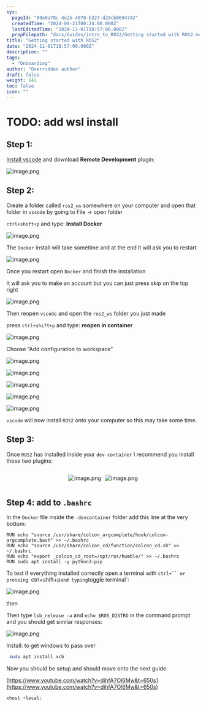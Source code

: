```yaml
---
sys:
  pageId: "89e0a78c-4e2b-4070-b327-d28cb0694742"
  createdTime: "2024-08-21T00:24:00.000Z"
  lastEditedTime: "2024-11-01T18:57:00.000Z"
  propFilepath: "docs/Guides/intro_to_ROS2/Getting started with ROS2.md"
title: "Getting started with ROS2"
date: "2024-11-01T18:57:00.000Z"
description: ""
tags:
  - "Onboarding"
author: "Overridden author"
draft: false
weight: 141
toc: false
icon: ""
---
```


# TODO: add wsl install

## Step 1:

[Install vscode](https://code.visualstudio.com/download) and download **Remote Development** plugin:

![image.png](https://prod-files-secure.s3.us-west-2.amazonaws.com/d518164a-d88e-44d1-a4ee-3adb3bd8bce0/efb52993-1881-4a40-b95e-6f020334f022/image.png?X-Amz-Algorithm=AWS4-HMAC-SHA256&X-Amz-Content-Sha256=UNSIGNED-PAYLOAD&X-Amz-Credential=ASIAZI2LB466XVWDHT3C%2F20250202%2Fus-west-2%2Fs3%2Faws4_request&X-Amz-Date=20250202T220200Z&X-Amz-Expires=3600&X-Amz-Security-Token=IQoJb3JpZ2luX2VjEOr%2F%2F%2F%2F%2F%2F%2F%2F%2F%2FwEaCXVzLXdlc3QtMiJHMEUCIQC58UvTDu8cSHghGEpTBwGKd%2BXVr0FvTuGY%2Bro%2B3KALkwIgC2RB%2Bh%2BLDMsB6A5LEj9rwHstArnF2smXSTkVHx%2BNds4qiAQI8%2F%2F%2F%2F%2F%2F%2F%2F%2F%2F%2FARAAGgw2Mzc0MjMxODM4MDUiDPDhtvIpFaIQ5d6G5SrcA1gdt8yIpBOAO7idhz4qfJe%2BXmFoiQIG2tZWwk9GdRSDFPrjUM6IsVysEBnpI0E2gspFNKkiC9x2cg2QsKPGVFGjMlb1mG8%2BnNUmcvj%2B8gl4visYk1u436yZdgUetI4rTT16V7egtyRO0iDzoZiLq%2FcdYQqkQWeXXKMu4mbBy8rIU1dx1bw%2BmrNHiByIb%2FpEozEVa5w7OloHTph1qQiKSiMeyFxdiPLabsXLbltsn%2B3%2B3T9Ygf5EDVd5bv3wtu5IxiFrHJIcQUGwheKVKpZeeI7KXXicAg%2FfECNMmC1a71LkfFZDr%2Bzljmx5wa%2FD4VkulO2npbhGzm%2FgmvNpa66o8c%2FgOZaSzAEK%2Bz%2FuSaMNLeUkhlP4%2BvcaSBwuiUVXlqbdwqrhtPSxkcTL8VpCungrxm%2Fko0y4vt3zAy7fg%2F7ZuHxnW0Y1LGB1RjGyaxJCfNu%2F2ZVQn0TGTJQJE07YjhdkV%2BFzsNZCGaGDwmpDIsrW5pGhJIxMqZ9g5E2Em5iQKbTXm5fUaoLNlqRVMk8lkM4MF9f1dvcFqh5MbozMb1gFKJvCRAziOX%2FZziOjMA%2BKcJpRfW%2FqpjwLXFyJcWgb9LDbXvqBOUChlPErXgNfUIr7vIzynVlivLAAUa7f1rXpMIrd%2FrwGOqUBXg%2FCZcrqjJKWSSdE1zEs%2BNdIKPQkTYYJuxby7Ld9TaKg6fqgvxqzh0euFgDsMrbfPpzTRX5HtbvSNL3i7W4NypRvTer4uVhffkp8W2meqWoFVi%2B39loRdsRSFtbHJSfLZk3eh3hBknU8iTuGfLQHNoex9RzjW9GQftR79A3P4FwN1qJqocGWLrmcFjMvb1bmPxtdhyo1oZ0L0rvwQThCe6J0E4Ic&X-Amz-Signature=1d6c6aa947c83da480fd0ecce722c559bdc7f2e9cc3abfbb4540bd62efe064d5&X-Amz-SignedHeaders=host&x-id=GetObject)

## Step 2:

Create a folder called `ros2_ws` somewhere on your computer and open that folder in `vscode` by going to File → open folder 

`ctrl+shift+p` and type: **Install Docker**

![image.png](https://prod-files-secure.s3.us-west-2.amazonaws.com/d518164a-d88e-44d1-a4ee-3adb3bd8bce0/2269dc0e-1cd5-47ff-bceb-c04ad9b2eab0/image.png?X-Amz-Algorithm=AWS4-HMAC-SHA256&X-Amz-Content-Sha256=UNSIGNED-PAYLOAD&X-Amz-Credential=ASIAZI2LB466XVWDHT3C%2F20250202%2Fus-west-2%2Fs3%2Faws4_request&X-Amz-Date=20250202T220200Z&X-Amz-Expires=3600&X-Amz-Security-Token=IQoJb3JpZ2luX2VjEOr%2F%2F%2F%2F%2F%2F%2F%2F%2F%2FwEaCXVzLXdlc3QtMiJHMEUCIQC58UvTDu8cSHghGEpTBwGKd%2BXVr0FvTuGY%2Bro%2B3KALkwIgC2RB%2Bh%2BLDMsB6A5LEj9rwHstArnF2smXSTkVHx%2BNds4qiAQI8%2F%2F%2F%2F%2F%2F%2F%2F%2F%2F%2FARAAGgw2Mzc0MjMxODM4MDUiDPDhtvIpFaIQ5d6G5SrcA1gdt8yIpBOAO7idhz4qfJe%2BXmFoiQIG2tZWwk9GdRSDFPrjUM6IsVysEBnpI0E2gspFNKkiC9x2cg2QsKPGVFGjMlb1mG8%2BnNUmcvj%2B8gl4visYk1u436yZdgUetI4rTT16V7egtyRO0iDzoZiLq%2FcdYQqkQWeXXKMu4mbBy8rIU1dx1bw%2BmrNHiByIb%2FpEozEVa5w7OloHTph1qQiKSiMeyFxdiPLabsXLbltsn%2B3%2B3T9Ygf5EDVd5bv3wtu5IxiFrHJIcQUGwheKVKpZeeI7KXXicAg%2FfECNMmC1a71LkfFZDr%2Bzljmx5wa%2FD4VkulO2npbhGzm%2FgmvNpa66o8c%2FgOZaSzAEK%2Bz%2FuSaMNLeUkhlP4%2BvcaSBwuiUVXlqbdwqrhtPSxkcTL8VpCungrxm%2Fko0y4vt3zAy7fg%2F7ZuHxnW0Y1LGB1RjGyaxJCfNu%2F2ZVQn0TGTJQJE07YjhdkV%2BFzsNZCGaGDwmpDIsrW5pGhJIxMqZ9g5E2Em5iQKbTXm5fUaoLNlqRVMk8lkM4MF9f1dvcFqh5MbozMb1gFKJvCRAziOX%2FZziOjMA%2BKcJpRfW%2FqpjwLXFyJcWgb9LDbXvqBOUChlPErXgNfUIr7vIzynVlivLAAUa7f1rXpMIrd%2FrwGOqUBXg%2FCZcrqjJKWSSdE1zEs%2BNdIKPQkTYYJuxby7Ld9TaKg6fqgvxqzh0euFgDsMrbfPpzTRX5HtbvSNL3i7W4NypRvTer4uVhffkp8W2meqWoFVi%2B39loRdsRSFtbHJSfLZk3eh3hBknU8iTuGfLQHNoex9RzjW9GQftR79A3P4FwN1qJqocGWLrmcFjMvb1bmPxtdhyo1oZ0L0rvwQThCe6J0E4Ic&X-Amz-Signature=2163ce51fcea16aa0ea7230a2103b4927bc6cf99e4375ef2a61626ef91562466&X-Amz-SignedHeaders=host&x-id=GetObject)

The `Docker` install will take sometime and at the end it will ask you to restart

![image.png](https://prod-files-secure.s3.us-west-2.amazonaws.com/d518164a-d88e-44d1-a4ee-3adb3bd8bce0/ed233f78-be33-4b1f-b89c-9c346c0e961e/image.png?X-Amz-Algorithm=AWS4-HMAC-SHA256&X-Amz-Content-Sha256=UNSIGNED-PAYLOAD&X-Amz-Credential=ASIAZI2LB466XVWDHT3C%2F20250202%2Fus-west-2%2Fs3%2Faws4_request&X-Amz-Date=20250202T220200Z&X-Amz-Expires=3600&X-Amz-Security-Token=IQoJb3JpZ2luX2VjEOr%2F%2F%2F%2F%2F%2F%2F%2F%2F%2FwEaCXVzLXdlc3QtMiJHMEUCIQC58UvTDu8cSHghGEpTBwGKd%2BXVr0FvTuGY%2Bro%2B3KALkwIgC2RB%2Bh%2BLDMsB6A5LEj9rwHstArnF2smXSTkVHx%2BNds4qiAQI8%2F%2F%2F%2F%2F%2F%2F%2F%2F%2F%2FARAAGgw2Mzc0MjMxODM4MDUiDPDhtvIpFaIQ5d6G5SrcA1gdt8yIpBOAO7idhz4qfJe%2BXmFoiQIG2tZWwk9GdRSDFPrjUM6IsVysEBnpI0E2gspFNKkiC9x2cg2QsKPGVFGjMlb1mG8%2BnNUmcvj%2B8gl4visYk1u436yZdgUetI4rTT16V7egtyRO0iDzoZiLq%2FcdYQqkQWeXXKMu4mbBy8rIU1dx1bw%2BmrNHiByIb%2FpEozEVa5w7OloHTph1qQiKSiMeyFxdiPLabsXLbltsn%2B3%2B3T9Ygf5EDVd5bv3wtu5IxiFrHJIcQUGwheKVKpZeeI7KXXicAg%2FfECNMmC1a71LkfFZDr%2Bzljmx5wa%2FD4VkulO2npbhGzm%2FgmvNpa66o8c%2FgOZaSzAEK%2Bz%2FuSaMNLeUkhlP4%2BvcaSBwuiUVXlqbdwqrhtPSxkcTL8VpCungrxm%2Fko0y4vt3zAy7fg%2F7ZuHxnW0Y1LGB1RjGyaxJCfNu%2F2ZVQn0TGTJQJE07YjhdkV%2BFzsNZCGaGDwmpDIsrW5pGhJIxMqZ9g5E2Em5iQKbTXm5fUaoLNlqRVMk8lkM4MF9f1dvcFqh5MbozMb1gFKJvCRAziOX%2FZziOjMA%2BKcJpRfW%2FqpjwLXFyJcWgb9LDbXvqBOUChlPErXgNfUIr7vIzynVlivLAAUa7f1rXpMIrd%2FrwGOqUBXg%2FCZcrqjJKWSSdE1zEs%2BNdIKPQkTYYJuxby7Ld9TaKg6fqgvxqzh0euFgDsMrbfPpzTRX5HtbvSNL3i7W4NypRvTer4uVhffkp8W2meqWoFVi%2B39loRdsRSFtbHJSfLZk3eh3hBknU8iTuGfLQHNoex9RzjW9GQftR79A3P4FwN1qJqocGWLrmcFjMvb1bmPxtdhyo1oZ0L0rvwQThCe6J0E4Ic&X-Amz-Signature=bb6e2a9ae237888c44a945f5aed2bcbba3d7346e9c94eca823c1e7e76df2ef9e&X-Amz-SignedHeaders=host&x-id=GetObject)

Once you restart open `Docker` and finish the installation

It will ask you to make an account but you can just press skip on the top right

![image.png](https://prod-files-secure.s3.us-west-2.amazonaws.com/d518164a-d88e-44d1-a4ee-3adb3bd8bce0/21010ad9-1659-4fd9-9f59-9932a09b2a3d/image.png?X-Amz-Algorithm=AWS4-HMAC-SHA256&X-Amz-Content-Sha256=UNSIGNED-PAYLOAD&X-Amz-Credential=ASIAZI2LB466XVWDHT3C%2F20250202%2Fus-west-2%2Fs3%2Faws4_request&X-Amz-Date=20250202T220200Z&X-Amz-Expires=3600&X-Amz-Security-Token=IQoJb3JpZ2luX2VjEOr%2F%2F%2F%2F%2F%2F%2F%2F%2F%2FwEaCXVzLXdlc3QtMiJHMEUCIQC58UvTDu8cSHghGEpTBwGKd%2BXVr0FvTuGY%2Bro%2B3KALkwIgC2RB%2Bh%2BLDMsB6A5LEj9rwHstArnF2smXSTkVHx%2BNds4qiAQI8%2F%2F%2F%2F%2F%2F%2F%2F%2F%2F%2FARAAGgw2Mzc0MjMxODM4MDUiDPDhtvIpFaIQ5d6G5SrcA1gdt8yIpBOAO7idhz4qfJe%2BXmFoiQIG2tZWwk9GdRSDFPrjUM6IsVysEBnpI0E2gspFNKkiC9x2cg2QsKPGVFGjMlb1mG8%2BnNUmcvj%2B8gl4visYk1u436yZdgUetI4rTT16V7egtyRO0iDzoZiLq%2FcdYQqkQWeXXKMu4mbBy8rIU1dx1bw%2BmrNHiByIb%2FpEozEVa5w7OloHTph1qQiKSiMeyFxdiPLabsXLbltsn%2B3%2B3T9Ygf5EDVd5bv3wtu5IxiFrHJIcQUGwheKVKpZeeI7KXXicAg%2FfECNMmC1a71LkfFZDr%2Bzljmx5wa%2FD4VkulO2npbhGzm%2FgmvNpa66o8c%2FgOZaSzAEK%2Bz%2FuSaMNLeUkhlP4%2BvcaSBwuiUVXlqbdwqrhtPSxkcTL8VpCungrxm%2Fko0y4vt3zAy7fg%2F7ZuHxnW0Y1LGB1RjGyaxJCfNu%2F2ZVQn0TGTJQJE07YjhdkV%2BFzsNZCGaGDwmpDIsrW5pGhJIxMqZ9g5E2Em5iQKbTXm5fUaoLNlqRVMk8lkM4MF9f1dvcFqh5MbozMb1gFKJvCRAziOX%2FZziOjMA%2BKcJpRfW%2FqpjwLXFyJcWgb9LDbXvqBOUChlPErXgNfUIr7vIzynVlivLAAUa7f1rXpMIrd%2FrwGOqUBXg%2FCZcrqjJKWSSdE1zEs%2BNdIKPQkTYYJuxby7Ld9TaKg6fqgvxqzh0euFgDsMrbfPpzTRX5HtbvSNL3i7W4NypRvTer4uVhffkp8W2meqWoFVi%2B39loRdsRSFtbHJSfLZk3eh3hBknU8iTuGfLQHNoex9RzjW9GQftR79A3P4FwN1qJqocGWLrmcFjMvb1bmPxtdhyo1oZ0L0rvwQThCe6J0E4Ic&X-Amz-Signature=9b37d5b01bfc11bb6e4427e4b7284830c1866cf0540b53e9ade0862c72dcc6f7&X-Amz-SignedHeaders=host&x-id=GetObject)

Then reopen `vscode` and open the `ros2_ws` folder you just made

press `ctrl+shift+p` and type: **reopen in container**

![image.png](https://prod-files-secure.s3.us-west-2.amazonaws.com/d518164a-d88e-44d1-a4ee-3adb3bd8bce0/4e93b8c2-41ad-488c-8095-c74205196118/image.png?X-Amz-Algorithm=AWS4-HMAC-SHA256&X-Amz-Content-Sha256=UNSIGNED-PAYLOAD&X-Amz-Credential=ASIAZI2LB466XVWDHT3C%2F20250202%2Fus-west-2%2Fs3%2Faws4_request&X-Amz-Date=20250202T220200Z&X-Amz-Expires=3600&X-Amz-Security-Token=IQoJb3JpZ2luX2VjEOr%2F%2F%2F%2F%2F%2F%2F%2F%2F%2FwEaCXVzLXdlc3QtMiJHMEUCIQC58UvTDu8cSHghGEpTBwGKd%2BXVr0FvTuGY%2Bro%2B3KALkwIgC2RB%2Bh%2BLDMsB6A5LEj9rwHstArnF2smXSTkVHx%2BNds4qiAQI8%2F%2F%2F%2F%2F%2F%2F%2F%2F%2F%2FARAAGgw2Mzc0MjMxODM4MDUiDPDhtvIpFaIQ5d6G5SrcA1gdt8yIpBOAO7idhz4qfJe%2BXmFoiQIG2tZWwk9GdRSDFPrjUM6IsVysEBnpI0E2gspFNKkiC9x2cg2QsKPGVFGjMlb1mG8%2BnNUmcvj%2B8gl4visYk1u436yZdgUetI4rTT16V7egtyRO0iDzoZiLq%2FcdYQqkQWeXXKMu4mbBy8rIU1dx1bw%2BmrNHiByIb%2FpEozEVa5w7OloHTph1qQiKSiMeyFxdiPLabsXLbltsn%2B3%2B3T9Ygf5EDVd5bv3wtu5IxiFrHJIcQUGwheKVKpZeeI7KXXicAg%2FfECNMmC1a71LkfFZDr%2Bzljmx5wa%2FD4VkulO2npbhGzm%2FgmvNpa66o8c%2FgOZaSzAEK%2Bz%2FuSaMNLeUkhlP4%2BvcaSBwuiUVXlqbdwqrhtPSxkcTL8VpCungrxm%2Fko0y4vt3zAy7fg%2F7ZuHxnW0Y1LGB1RjGyaxJCfNu%2F2ZVQn0TGTJQJE07YjhdkV%2BFzsNZCGaGDwmpDIsrW5pGhJIxMqZ9g5E2Em5iQKbTXm5fUaoLNlqRVMk8lkM4MF9f1dvcFqh5MbozMb1gFKJvCRAziOX%2FZziOjMA%2BKcJpRfW%2FqpjwLXFyJcWgb9LDbXvqBOUChlPErXgNfUIr7vIzynVlivLAAUa7f1rXpMIrd%2FrwGOqUBXg%2FCZcrqjJKWSSdE1zEs%2BNdIKPQkTYYJuxby7Ld9TaKg6fqgvxqzh0euFgDsMrbfPpzTRX5HtbvSNL3i7W4NypRvTer4uVhffkp8W2meqWoFVi%2B39loRdsRSFtbHJSfLZk3eh3hBknU8iTuGfLQHNoex9RzjW9GQftR79A3P4FwN1qJqocGWLrmcFjMvb1bmPxtdhyo1oZ0L0rvwQThCe6J0E4Ic&X-Amz-Signature=215ea2694f89fd9c3da542cb16763771d8060e867508bf1ff8db79f94f41039f&X-Amz-SignedHeaders=host&x-id=GetObject)

Choose “Add configuration to workspace”

![image.png](https://prod-files-secure.s3.us-west-2.amazonaws.com/d518164a-d88e-44d1-a4ee-3adb3bd8bce0/9560b282-5060-4989-ba37-97e7b2c22476/image.png?X-Amz-Algorithm=AWS4-HMAC-SHA256&X-Amz-Content-Sha256=UNSIGNED-PAYLOAD&X-Amz-Credential=ASIAZI2LB466XVWDHT3C%2F20250202%2Fus-west-2%2Fs3%2Faws4_request&X-Amz-Date=20250202T220200Z&X-Amz-Expires=3600&X-Amz-Security-Token=IQoJb3JpZ2luX2VjEOr%2F%2F%2F%2F%2F%2F%2F%2F%2F%2FwEaCXVzLXdlc3QtMiJHMEUCIQC58UvTDu8cSHghGEpTBwGKd%2BXVr0FvTuGY%2Bro%2B3KALkwIgC2RB%2Bh%2BLDMsB6A5LEj9rwHstArnF2smXSTkVHx%2BNds4qiAQI8%2F%2F%2F%2F%2F%2F%2F%2F%2F%2F%2FARAAGgw2Mzc0MjMxODM4MDUiDPDhtvIpFaIQ5d6G5SrcA1gdt8yIpBOAO7idhz4qfJe%2BXmFoiQIG2tZWwk9GdRSDFPrjUM6IsVysEBnpI0E2gspFNKkiC9x2cg2QsKPGVFGjMlb1mG8%2BnNUmcvj%2B8gl4visYk1u436yZdgUetI4rTT16V7egtyRO0iDzoZiLq%2FcdYQqkQWeXXKMu4mbBy8rIU1dx1bw%2BmrNHiByIb%2FpEozEVa5w7OloHTph1qQiKSiMeyFxdiPLabsXLbltsn%2B3%2B3T9Ygf5EDVd5bv3wtu5IxiFrHJIcQUGwheKVKpZeeI7KXXicAg%2FfECNMmC1a71LkfFZDr%2Bzljmx5wa%2FD4VkulO2npbhGzm%2FgmvNpa66o8c%2FgOZaSzAEK%2Bz%2FuSaMNLeUkhlP4%2BvcaSBwuiUVXlqbdwqrhtPSxkcTL8VpCungrxm%2Fko0y4vt3zAy7fg%2F7ZuHxnW0Y1LGB1RjGyaxJCfNu%2F2ZVQn0TGTJQJE07YjhdkV%2BFzsNZCGaGDwmpDIsrW5pGhJIxMqZ9g5E2Em5iQKbTXm5fUaoLNlqRVMk8lkM4MF9f1dvcFqh5MbozMb1gFKJvCRAziOX%2FZziOjMA%2BKcJpRfW%2FqpjwLXFyJcWgb9LDbXvqBOUChlPErXgNfUIr7vIzynVlivLAAUa7f1rXpMIrd%2FrwGOqUBXg%2FCZcrqjJKWSSdE1zEs%2BNdIKPQkTYYJuxby7Ld9TaKg6fqgvxqzh0euFgDsMrbfPpzTRX5HtbvSNL3i7W4NypRvTer4uVhffkp8W2meqWoFVi%2B39loRdsRSFtbHJSfLZk3eh3hBknU8iTuGfLQHNoex9RzjW9GQftR79A3P4FwN1qJqocGWLrmcFjMvb1bmPxtdhyo1oZ0L0rvwQThCe6J0E4Ic&X-Amz-Signature=95d8f54dfb6a6b21f0dbe1c6283e242d8e167f4effd1c587f43b740a51f8aca6&X-Amz-SignedHeaders=host&x-id=GetObject)

![image.png](https://prod-files-secure.s3.us-west-2.amazonaws.com/d518164a-d88e-44d1-a4ee-3adb3bd8bce0/2ee63f81-886b-48e8-a553-dc6e5eac99e4/image.png?X-Amz-Algorithm=AWS4-HMAC-SHA256&X-Amz-Content-Sha256=UNSIGNED-PAYLOAD&X-Amz-Credential=ASIAZI2LB466XVWDHT3C%2F20250202%2Fus-west-2%2Fs3%2Faws4_request&X-Amz-Date=20250202T220200Z&X-Amz-Expires=3600&X-Amz-Security-Token=IQoJb3JpZ2luX2VjEOr%2F%2F%2F%2F%2F%2F%2F%2F%2F%2FwEaCXVzLXdlc3QtMiJHMEUCIQC58UvTDu8cSHghGEpTBwGKd%2BXVr0FvTuGY%2Bro%2B3KALkwIgC2RB%2Bh%2BLDMsB6A5LEj9rwHstArnF2smXSTkVHx%2BNds4qiAQI8%2F%2F%2F%2F%2F%2F%2F%2F%2F%2F%2FARAAGgw2Mzc0MjMxODM4MDUiDPDhtvIpFaIQ5d6G5SrcA1gdt8yIpBOAO7idhz4qfJe%2BXmFoiQIG2tZWwk9GdRSDFPrjUM6IsVysEBnpI0E2gspFNKkiC9x2cg2QsKPGVFGjMlb1mG8%2BnNUmcvj%2B8gl4visYk1u436yZdgUetI4rTT16V7egtyRO0iDzoZiLq%2FcdYQqkQWeXXKMu4mbBy8rIU1dx1bw%2BmrNHiByIb%2FpEozEVa5w7OloHTph1qQiKSiMeyFxdiPLabsXLbltsn%2B3%2B3T9Ygf5EDVd5bv3wtu5IxiFrHJIcQUGwheKVKpZeeI7KXXicAg%2FfECNMmC1a71LkfFZDr%2Bzljmx5wa%2FD4VkulO2npbhGzm%2FgmvNpa66o8c%2FgOZaSzAEK%2Bz%2FuSaMNLeUkhlP4%2BvcaSBwuiUVXlqbdwqrhtPSxkcTL8VpCungrxm%2Fko0y4vt3zAy7fg%2F7ZuHxnW0Y1LGB1RjGyaxJCfNu%2F2ZVQn0TGTJQJE07YjhdkV%2BFzsNZCGaGDwmpDIsrW5pGhJIxMqZ9g5E2Em5iQKbTXm5fUaoLNlqRVMk8lkM4MF9f1dvcFqh5MbozMb1gFKJvCRAziOX%2FZziOjMA%2BKcJpRfW%2FqpjwLXFyJcWgb9LDbXvqBOUChlPErXgNfUIr7vIzynVlivLAAUa7f1rXpMIrd%2FrwGOqUBXg%2FCZcrqjJKWSSdE1zEs%2BNdIKPQkTYYJuxby7Ld9TaKg6fqgvxqzh0euFgDsMrbfPpzTRX5HtbvSNL3i7W4NypRvTer4uVhffkp8W2meqWoFVi%2B39loRdsRSFtbHJSfLZk3eh3hBknU8iTuGfLQHNoex9RzjW9GQftR79A3P4FwN1qJqocGWLrmcFjMvb1bmPxtdhyo1oZ0L0rvwQThCe6J0E4Ic&X-Amz-Signature=d6a5088505951bf0acc6d4f9c1f39b85216932222adbef83bcdfaa754f293a89&X-Amz-SignedHeaders=host&x-id=GetObject)

![image.png](https://prod-files-secure.s3.us-west-2.amazonaws.com/d518164a-d88e-44d1-a4ee-3adb3bd8bce0/ae1580b2-b048-407e-aed9-b584224a7a04/image.png?X-Amz-Algorithm=AWS4-HMAC-SHA256&X-Amz-Content-Sha256=UNSIGNED-PAYLOAD&X-Amz-Credential=ASIAZI2LB466XVWDHT3C%2F20250202%2Fus-west-2%2Fs3%2Faws4_request&X-Amz-Date=20250202T220200Z&X-Amz-Expires=3600&X-Amz-Security-Token=IQoJb3JpZ2luX2VjEOr%2F%2F%2F%2F%2F%2F%2F%2F%2F%2FwEaCXVzLXdlc3QtMiJHMEUCIQC58UvTDu8cSHghGEpTBwGKd%2BXVr0FvTuGY%2Bro%2B3KALkwIgC2RB%2Bh%2BLDMsB6A5LEj9rwHstArnF2smXSTkVHx%2BNds4qiAQI8%2F%2F%2F%2F%2F%2F%2F%2F%2F%2F%2FARAAGgw2Mzc0MjMxODM4MDUiDPDhtvIpFaIQ5d6G5SrcA1gdt8yIpBOAO7idhz4qfJe%2BXmFoiQIG2tZWwk9GdRSDFPrjUM6IsVysEBnpI0E2gspFNKkiC9x2cg2QsKPGVFGjMlb1mG8%2BnNUmcvj%2B8gl4visYk1u436yZdgUetI4rTT16V7egtyRO0iDzoZiLq%2FcdYQqkQWeXXKMu4mbBy8rIU1dx1bw%2BmrNHiByIb%2FpEozEVa5w7OloHTph1qQiKSiMeyFxdiPLabsXLbltsn%2B3%2B3T9Ygf5EDVd5bv3wtu5IxiFrHJIcQUGwheKVKpZeeI7KXXicAg%2FfECNMmC1a71LkfFZDr%2Bzljmx5wa%2FD4VkulO2npbhGzm%2FgmvNpa66o8c%2FgOZaSzAEK%2Bz%2FuSaMNLeUkhlP4%2BvcaSBwuiUVXlqbdwqrhtPSxkcTL8VpCungrxm%2Fko0y4vt3zAy7fg%2F7ZuHxnW0Y1LGB1RjGyaxJCfNu%2F2ZVQn0TGTJQJE07YjhdkV%2BFzsNZCGaGDwmpDIsrW5pGhJIxMqZ9g5E2Em5iQKbTXm5fUaoLNlqRVMk8lkM4MF9f1dvcFqh5MbozMb1gFKJvCRAziOX%2FZziOjMA%2BKcJpRfW%2FqpjwLXFyJcWgb9LDbXvqBOUChlPErXgNfUIr7vIzynVlivLAAUa7f1rXpMIrd%2FrwGOqUBXg%2FCZcrqjJKWSSdE1zEs%2BNdIKPQkTYYJuxby7Ld9TaKg6fqgvxqzh0euFgDsMrbfPpzTRX5HtbvSNL3i7W4NypRvTer4uVhffkp8W2meqWoFVi%2B39loRdsRSFtbHJSfLZk3eh3hBknU8iTuGfLQHNoex9RzjW9GQftR79A3P4FwN1qJqocGWLrmcFjMvb1bmPxtdhyo1oZ0L0rvwQThCe6J0E4Ic&X-Amz-Signature=aa077cc909049f8358fb38a18c3652b969bebe310475813557a9704af1ff8455&X-Amz-SignedHeaders=host&x-id=GetObject)

![image.png](https://prod-files-secure.s3.us-west-2.amazonaws.com/d518164a-d88e-44d1-a4ee-3adb3bd8bce0/53255b28-f75e-430f-b9e3-c0ac8577e42b/image.png?X-Amz-Algorithm=AWS4-HMAC-SHA256&X-Amz-Content-Sha256=UNSIGNED-PAYLOAD&X-Amz-Credential=ASIAZI2LB466XVWDHT3C%2F20250202%2Fus-west-2%2Fs3%2Faws4_request&X-Amz-Date=20250202T220200Z&X-Amz-Expires=3600&X-Amz-Security-Token=IQoJb3JpZ2luX2VjEOr%2F%2F%2F%2F%2F%2F%2F%2F%2F%2FwEaCXVzLXdlc3QtMiJHMEUCIQC58UvTDu8cSHghGEpTBwGKd%2BXVr0FvTuGY%2Bro%2B3KALkwIgC2RB%2Bh%2BLDMsB6A5LEj9rwHstArnF2smXSTkVHx%2BNds4qiAQI8%2F%2F%2F%2F%2F%2F%2F%2F%2F%2F%2FARAAGgw2Mzc0MjMxODM4MDUiDPDhtvIpFaIQ5d6G5SrcA1gdt8yIpBOAO7idhz4qfJe%2BXmFoiQIG2tZWwk9GdRSDFPrjUM6IsVysEBnpI0E2gspFNKkiC9x2cg2QsKPGVFGjMlb1mG8%2BnNUmcvj%2B8gl4visYk1u436yZdgUetI4rTT16V7egtyRO0iDzoZiLq%2FcdYQqkQWeXXKMu4mbBy8rIU1dx1bw%2BmrNHiByIb%2FpEozEVa5w7OloHTph1qQiKSiMeyFxdiPLabsXLbltsn%2B3%2B3T9Ygf5EDVd5bv3wtu5IxiFrHJIcQUGwheKVKpZeeI7KXXicAg%2FfECNMmC1a71LkfFZDr%2Bzljmx5wa%2FD4VkulO2npbhGzm%2FgmvNpa66o8c%2FgOZaSzAEK%2Bz%2FuSaMNLeUkhlP4%2BvcaSBwuiUVXlqbdwqrhtPSxkcTL8VpCungrxm%2Fko0y4vt3zAy7fg%2F7ZuHxnW0Y1LGB1RjGyaxJCfNu%2F2ZVQn0TGTJQJE07YjhdkV%2BFzsNZCGaGDwmpDIsrW5pGhJIxMqZ9g5E2Em5iQKbTXm5fUaoLNlqRVMk8lkM4MF9f1dvcFqh5MbozMb1gFKJvCRAziOX%2FZziOjMA%2BKcJpRfW%2FqpjwLXFyJcWgb9LDbXvqBOUChlPErXgNfUIr7vIzynVlivLAAUa7f1rXpMIrd%2FrwGOqUBXg%2FCZcrqjJKWSSdE1zEs%2BNdIKPQkTYYJuxby7Ld9TaKg6fqgvxqzh0euFgDsMrbfPpzTRX5HtbvSNL3i7W4NypRvTer4uVhffkp8W2meqWoFVi%2B39loRdsRSFtbHJSfLZk3eh3hBknU8iTuGfLQHNoex9RzjW9GQftR79A3P4FwN1qJqocGWLrmcFjMvb1bmPxtdhyo1oZ0L0rvwQThCe6J0E4Ic&X-Amz-Signature=2f71ea5e2de66fa404b1e42ea9d9ee9c0ad110701e9ea18ab8c7a67171dc2ad1&X-Amz-SignedHeaders=host&x-id=GetObject)

![image.png](https://prod-files-secure.s3.us-west-2.amazonaws.com/d518164a-d88e-44d1-a4ee-3adb3bd8bce0/7c562767-5af9-4ffb-97d1-327bcdf4ee00/image.png?X-Amz-Algorithm=AWS4-HMAC-SHA256&X-Amz-Content-Sha256=UNSIGNED-PAYLOAD&X-Amz-Credential=ASIAZI2LB466XVWDHT3C%2F20250202%2Fus-west-2%2Fs3%2Faws4_request&X-Amz-Date=20250202T220159Z&X-Amz-Expires=3600&X-Amz-Security-Token=IQoJb3JpZ2luX2VjEOr%2F%2F%2F%2F%2F%2F%2F%2F%2F%2FwEaCXVzLXdlc3QtMiJHMEUCIQC58UvTDu8cSHghGEpTBwGKd%2BXVr0FvTuGY%2Bro%2B3KALkwIgC2RB%2Bh%2BLDMsB6A5LEj9rwHstArnF2smXSTkVHx%2BNds4qiAQI8%2F%2F%2F%2F%2F%2F%2F%2F%2F%2F%2FARAAGgw2Mzc0MjMxODM4MDUiDPDhtvIpFaIQ5d6G5SrcA1gdt8yIpBOAO7idhz4qfJe%2BXmFoiQIG2tZWwk9GdRSDFPrjUM6IsVysEBnpI0E2gspFNKkiC9x2cg2QsKPGVFGjMlb1mG8%2BnNUmcvj%2B8gl4visYk1u436yZdgUetI4rTT16V7egtyRO0iDzoZiLq%2FcdYQqkQWeXXKMu4mbBy8rIU1dx1bw%2BmrNHiByIb%2FpEozEVa5w7OloHTph1qQiKSiMeyFxdiPLabsXLbltsn%2B3%2B3T9Ygf5EDVd5bv3wtu5IxiFrHJIcQUGwheKVKpZeeI7KXXicAg%2FfECNMmC1a71LkfFZDr%2Bzljmx5wa%2FD4VkulO2npbhGzm%2FgmvNpa66o8c%2FgOZaSzAEK%2Bz%2FuSaMNLeUkhlP4%2BvcaSBwuiUVXlqbdwqrhtPSxkcTL8VpCungrxm%2Fko0y4vt3zAy7fg%2F7ZuHxnW0Y1LGB1RjGyaxJCfNu%2F2ZVQn0TGTJQJE07YjhdkV%2BFzsNZCGaGDwmpDIsrW5pGhJIxMqZ9g5E2Em5iQKbTXm5fUaoLNlqRVMk8lkM4MF9f1dvcFqh5MbozMb1gFKJvCRAziOX%2FZziOjMA%2BKcJpRfW%2FqpjwLXFyJcWgb9LDbXvqBOUChlPErXgNfUIr7vIzynVlivLAAUa7f1rXpMIrd%2FrwGOqUBXg%2FCZcrqjJKWSSdE1zEs%2BNdIKPQkTYYJuxby7Ld9TaKg6fqgvxqzh0euFgDsMrbfPpzTRX5HtbvSNL3i7W4NypRvTer4uVhffkp8W2meqWoFVi%2B39loRdsRSFtbHJSfLZk3eh3hBknU8iTuGfLQHNoex9RzjW9GQftR79A3P4FwN1qJqocGWLrmcFjMvb1bmPxtdhyo1oZ0L0rvwQThCe6J0E4Ic&X-Amz-Signature=410c8fbb445977d08629b4b6eca05747234dbb8d5582e3041669f91092ce82a6&X-Amz-SignedHeaders=host&x-id=GetObject)

`vscode` will now install `ROS2` onto your computer so this may take some time.

## Step 3:

Once `ROS2` has installed inside your `dev-container` I recommend you install these two plugins:

<div style="display: flex;flex-direction: row; column-gap:10px; max-width: 630px;justify-content: center;">
<div>

![image.png](https://prod-files-secure.s3.us-west-2.amazonaws.com/d518164a-d88e-44d1-a4ee-3adb3bd8bce0/3fc3d550-5a54-4ba1-ba6b-faa01cdb7369/image.png?X-Amz-Algorithm=AWS4-HMAC-SHA256&X-Amz-Content-Sha256=UNSIGNED-PAYLOAD&X-Amz-Credential=ASIAZI2LB46653H3I4SI%2F20250202%2Fus-west-2%2Fs3%2Faws4_request&X-Amz-Date=20250202T220202Z&X-Amz-Expires=3600&X-Amz-Security-Token=IQoJb3JpZ2luX2VjEOr%2F%2F%2F%2F%2F%2F%2F%2F%2F%2FwEaCXVzLXdlc3QtMiJHMEUCIQDFn1ZiNdSbxT%2B%2BtnbhzB7ZJGOfz2r1RcygXH27n9uHCgIgE1zEueX7knYF3DoKjGALZsR1cmTwS55TuGAkxsvaGZQqiAQI8%2F%2F%2F%2F%2F%2F%2F%2F%2F%2F%2FARAAGgw2Mzc0MjMxODM4MDUiDG8uxM5%2BQlV1vXis5SrcA6TlcvvW3UjOw3Pc964h0SzSeEhtxPmKxw%2BGxv3%2BrqdoEEIzUf8e%2BhHHrqZIp3ly%2BRBiE3cpfMX6YQpFtBx5MC2i1R%2BVPC0%2B1a%2BKHDiakthVMF5YNLX7ttYfiKpYO%2FuWlj3O9sC2xwkIT6bcMRZ08iX0Z%2FL0qEj%2BqzYsBSE36aE%2BlWUk72kkcB3i88ahnSOBd1BDykpqyx0t1l9AMBt902XLg4vUEUPvCOMZA93WlxoYgZ45zhCtuIN6aM4htCuFHJ666niWIyUAumaAZiYRja3qUevWGtMGgSjiW%2B6qLJwOHbAO19c0sSwff02bVAQ%2BnmwGwCXmQoWs6floV1vEezB84N5Vsvzso5JAYwVm9Ebfv%2F6yA8I4JbFACJr%2BIRO5jQCr1u0CLttqn5pPysW8Bh6ZHmWprJamEnZll86a3syf%2F1SEaZpuHqAri8dn4fFzHgPjKxK4q7WABoc5YiE0gBqIWnBgd6Q2MsRX3cMTPYz7vYxmP3TEgUYcUL44TSFzE6baBRmQ6iZUPnauafpeTRCxHh9oeJ9gJEpBf6tG0fBV4QWVTvCzG5PAdppLEo04FNDodNzvzY6mpuNAVx2YHnyr7%2BDotoiey45KG59o9dFe5%2Fw8FKIF54PmbhV7MLXc%2FrwGOqUBLvXMRsD6Kbb1G7NxGjesCIenpzb3wiGJ0mdQzNCErWSfZ4MdFO8%2ByO%2FLyjwyztp9kjMEPddAFOq8wDMqNQG65rkpeQ9ZukAio0ceKIB0k7Gn2Fhi50PC2%2Bwoy8Fus8v8gW7geByWP43d9EuPhxC%2FuTkuLhBPQtndsDN1e6QEyfsi8mn7jqBCzM%2FWe%2Bsd9gmNFnHY0bd6mDq06OnUcBBWDUAXCQG4&X-Amz-Signature=ccf344eecc7cf1b25fcec7eff6800e55ded10a814e1905bf2b997bc19c64134d&X-Amz-SignedHeaders=host&x-id=GetObject)

</div>
<div>

![image.png](https://prod-files-secure.s3.us-west-2.amazonaws.com/d518164a-d88e-44d1-a4ee-3adb3bd8bce0/d994cc66-13c2-4093-a5a3-f84cf4601a82/image.png?X-Amz-Algorithm=AWS4-HMAC-SHA256&X-Amz-Content-Sha256=UNSIGNED-PAYLOAD&X-Amz-Credential=ASIAZI2LB466RQG77AJQ%2F20250202%2Fus-west-2%2Fs3%2Faws4_request&X-Amz-Date=20250202T220202Z&X-Amz-Expires=3600&X-Amz-Security-Token=IQoJb3JpZ2luX2VjEOr%2F%2F%2F%2F%2F%2F%2F%2F%2F%2FwEaCXVzLXdlc3QtMiJIMEYCIQCGyiT1cJRH2ifPSLj5yXiWMHZDxNUVj1t0ZoicVsWWZwIhALkwfkz8eJN9XCJXEu49Q7MFE3N87uqmzL5CWR1N7YgGKogECPP%2F%2F%2F%2F%2F%2F%2F%2F%2F%2FwEQABoMNjM3NDIzMTgzODA1Igxxgf7spvD0dDRioLsq3APZzk5bjWIcEKvZljQbg9PrGbyCWTKsRa92DPu%2B%2F9CCdBzp%2FXtt1bp8AnaCVSMw5nUmTm9b18vvSqmFDe7DOltlmBxoA43ytPKs4zwyJMp7jbSKIj30aTKiHuZaF0nHVk28mpwadODraBUII51m%2FUGxp69%2Bi5DSyeUqqm%2Fkjx1cBTol%2BuThLiXfjYX9wChFLCFKlejrmEsopcGGtJXnyib9YIDohe52fkSwjZ3Qimjxm9QYa%2BXyDYuKUcv8UnhEEAz3jWfpkSrbEs%2FKbEnks%2B4wnlnZJ6WDn6G4XGCEbLcNhXQy1Zhlvd4YZbbRjK%2F9oTqlsYT6Bumy7%2BHdOtshxjydyIN1Czhk5e%2BDuZuq4xFHvsotHdy44QAuCYS9sAT8pebwQngnADas1kbEu%2BpDeStdRlfVGWjJlVvlVAE9lJPCYo%2BvrWmzVZw64p1LtlsIlgZL40HU6rCozEeGEjYbWEpSp4cPl750iEFfqDskPquX8K%2BmphgEFTLmYeAjsjy2psAu%2BQGUh6jk3RJ34VdV2%2BMAS%2FRjYEFOT16iLAD3A8nV59GOwDrLMhtXevLF%2FfKRMmO1fqI%2Bos7EVqFN%2FoCMYc4BwGr6fY7huZT3bkGrsp%2B6cIWRfroV8Z3qWm8iczCo5v68BjqkAceo1HbRtEoWDBZn6h%2FQsruVpDJdLPNEpPYO22UVP2QzW8%2FB3ZSwR2xxv5aNl5CBZWtWD0Dbw56u%2BickmGV6%2FELvKDZdEK3dRHEuc64EL7kGtILWgTNRfdiwsbSwI%2BLWwOG7%2FhMr%2BuJiuu2JOZ3F3zIbVkHfdrA2kn%2BhrQevZ2t0tZwwhu7Z0QkmzYiSZUUxUnPipF4iYDzjEiIy7DTTm9%2Faikmh&X-Amz-Signature=0a8a1da47da95415aef4d351f952b5933a1237665a430e33be011e81f8ce60e0&X-Amz-SignedHeaders=host&x-id=GetObject)

</div>
</div>

## Step 4: add to `.bashrc`

In the `Docker` file inside the `.devcontainer` folder add this line at the very bottom: 

```docker
RUN echo "source /usr/share/colcon_argcomplete/hook/colcon-argcomplete.bash" >> ~/.bashrc
RUN echo "source /usr/share/colcon_cd/function/colcon_cd.sh" >> ~/.bashrc
RUN echo "export _colcon_cd_root=/opt/ros/humble/" >> ~/.bashrc
RUN sudo apt install -y python3-pip 
```

To test if everything installed correctly open a terminal with `ctrl+`` or pressing `ctrl+shift+p` and typing `toggle terminal`:

![image.png](https://prod-files-secure.s3.us-west-2.amazonaws.com/d518164a-d88e-44d1-a4ee-3adb3bd8bce0/6a4943d8-b04e-4c02-9a58-775f3384d1a5/image.png?X-Amz-Algorithm=AWS4-HMAC-SHA256&X-Amz-Content-Sha256=UNSIGNED-PAYLOAD&X-Amz-Credential=ASIAZI2LB466XVWDHT3C%2F20250202%2Fus-west-2%2Fs3%2Faws4_request&X-Amz-Date=20250202T220159Z&X-Amz-Expires=3600&X-Amz-Security-Token=IQoJb3JpZ2luX2VjEOr%2F%2F%2F%2F%2F%2F%2F%2F%2F%2FwEaCXVzLXdlc3QtMiJHMEUCIQC58UvTDu8cSHghGEpTBwGKd%2BXVr0FvTuGY%2Bro%2B3KALkwIgC2RB%2Bh%2BLDMsB6A5LEj9rwHstArnF2smXSTkVHx%2BNds4qiAQI8%2F%2F%2F%2F%2F%2F%2F%2F%2F%2F%2FARAAGgw2Mzc0MjMxODM4MDUiDPDhtvIpFaIQ5d6G5SrcA1gdt8yIpBOAO7idhz4qfJe%2BXmFoiQIG2tZWwk9GdRSDFPrjUM6IsVysEBnpI0E2gspFNKkiC9x2cg2QsKPGVFGjMlb1mG8%2BnNUmcvj%2B8gl4visYk1u436yZdgUetI4rTT16V7egtyRO0iDzoZiLq%2FcdYQqkQWeXXKMu4mbBy8rIU1dx1bw%2BmrNHiByIb%2FpEozEVa5w7OloHTph1qQiKSiMeyFxdiPLabsXLbltsn%2B3%2B3T9Ygf5EDVd5bv3wtu5IxiFrHJIcQUGwheKVKpZeeI7KXXicAg%2FfECNMmC1a71LkfFZDr%2Bzljmx5wa%2FD4VkulO2npbhGzm%2FgmvNpa66o8c%2FgOZaSzAEK%2Bz%2FuSaMNLeUkhlP4%2BvcaSBwuiUVXlqbdwqrhtPSxkcTL8VpCungrxm%2Fko0y4vt3zAy7fg%2F7ZuHxnW0Y1LGB1RjGyaxJCfNu%2F2ZVQn0TGTJQJE07YjhdkV%2BFzsNZCGaGDwmpDIsrW5pGhJIxMqZ9g5E2Em5iQKbTXm5fUaoLNlqRVMk8lkM4MF9f1dvcFqh5MbozMb1gFKJvCRAziOX%2FZziOjMA%2BKcJpRfW%2FqpjwLXFyJcWgb9LDbXvqBOUChlPErXgNfUIr7vIzynVlivLAAUa7f1rXpMIrd%2FrwGOqUBXg%2FCZcrqjJKWSSdE1zEs%2BNdIKPQkTYYJuxby7Ld9TaKg6fqgvxqzh0euFgDsMrbfPpzTRX5HtbvSNL3i7W4NypRvTer4uVhffkp8W2meqWoFVi%2B39loRdsRSFtbHJSfLZk3eh3hBknU8iTuGfLQHNoex9RzjW9GQftR79A3P4FwN1qJqocGWLrmcFjMvb1bmPxtdhyo1oZ0L0rvwQThCe6J0E4Ic&X-Amz-Signature=2035e7944c5eb1e180a12df21e4904e95ab58fb44143547d1988817b8bda0ce5&X-Amz-SignedHeaders=host&x-id=GetObject)

then 

Then type `lsb_release -a` and `echo $ROS_DISTRO` in the command prompt and you should get similar responses:

![image.png](https://prod-files-secure.s3.us-west-2.amazonaws.com/d518164a-d88e-44d1-a4ee-3adb3bd8bce0/3e635dec-a805-4e85-8b9e-d000e5b71a4e/image.png?X-Amz-Algorithm=AWS4-HMAC-SHA256&X-Amz-Content-Sha256=UNSIGNED-PAYLOAD&X-Amz-Credential=ASIAZI2LB466XVWDHT3C%2F20250202%2Fus-west-2%2Fs3%2Faws4_request&X-Amz-Date=20250202T220159Z&X-Amz-Expires=3600&X-Amz-Security-Token=IQoJb3JpZ2luX2VjEOr%2F%2F%2F%2F%2F%2F%2F%2F%2F%2FwEaCXVzLXdlc3QtMiJHMEUCIQC58UvTDu8cSHghGEpTBwGKd%2BXVr0FvTuGY%2Bro%2B3KALkwIgC2RB%2Bh%2BLDMsB6A5LEj9rwHstArnF2smXSTkVHx%2BNds4qiAQI8%2F%2F%2F%2F%2F%2F%2F%2F%2F%2F%2FARAAGgw2Mzc0MjMxODM4MDUiDPDhtvIpFaIQ5d6G5SrcA1gdt8yIpBOAO7idhz4qfJe%2BXmFoiQIG2tZWwk9GdRSDFPrjUM6IsVysEBnpI0E2gspFNKkiC9x2cg2QsKPGVFGjMlb1mG8%2BnNUmcvj%2B8gl4visYk1u436yZdgUetI4rTT16V7egtyRO0iDzoZiLq%2FcdYQqkQWeXXKMu4mbBy8rIU1dx1bw%2BmrNHiByIb%2FpEozEVa5w7OloHTph1qQiKSiMeyFxdiPLabsXLbltsn%2B3%2B3T9Ygf5EDVd5bv3wtu5IxiFrHJIcQUGwheKVKpZeeI7KXXicAg%2FfECNMmC1a71LkfFZDr%2Bzljmx5wa%2FD4VkulO2npbhGzm%2FgmvNpa66o8c%2FgOZaSzAEK%2Bz%2FuSaMNLeUkhlP4%2BvcaSBwuiUVXlqbdwqrhtPSxkcTL8VpCungrxm%2Fko0y4vt3zAy7fg%2F7ZuHxnW0Y1LGB1RjGyaxJCfNu%2F2ZVQn0TGTJQJE07YjhdkV%2BFzsNZCGaGDwmpDIsrW5pGhJIxMqZ9g5E2Em5iQKbTXm5fUaoLNlqRVMk8lkM4MF9f1dvcFqh5MbozMb1gFKJvCRAziOX%2FZziOjMA%2BKcJpRfW%2FqpjwLXFyJcWgb9LDbXvqBOUChlPErXgNfUIr7vIzynVlivLAAUa7f1rXpMIrd%2FrwGOqUBXg%2FCZcrqjJKWSSdE1zEs%2BNdIKPQkTYYJuxby7Ld9TaKg6fqgvxqzh0euFgDsMrbfPpzTRX5HtbvSNL3i7W4NypRvTer4uVhffkp8W2meqWoFVi%2B39loRdsRSFtbHJSfLZk3eh3hBknU8iTuGfLQHNoex9RzjW9GQftR79A3P4FwN1qJqocGWLrmcFjMvb1bmPxtdhyo1oZ0L0rvwQThCe6J0E4Ic&X-Amz-Signature=b2cd7cfa67760e9a9430c95f2a9e3253ca3cc5aa1ed9df0f1c9f0ce0c91d69f9&X-Amz-SignedHeaders=host&x-id=GetObject)

Install:  to get windows to pass over

```bash
 sudo apt install xcb
```

Now you should be setup and should move onto the next guide 

[https://www.youtube.com/watch?v=dihfA7Ol6Mw&t=650s](https://www.youtube.com/watch?v=dihfA7Ol6Mw&t=650s)

```python
xhost +local:
```
